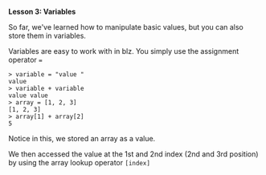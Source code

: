 **Lesson 3: Variables**

So far, we've learned how to manipulate basic values, but you can also store them in variables.

Variables are easy to work with in blz. You simply use the assignment operator `=`

```
> variable = "value "
value
> variable + variable
value value
> array = [1, 2, 3]
[1, 2, 3]
> array[1] + array[2]
5
```

Notice in this, we stored an array as a value.

We then accessed the value at the 1st and 2nd index (2nd and 3rd position) by using the array lookup operator `[index]`